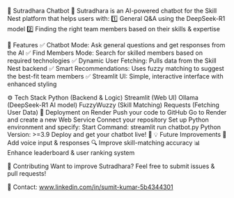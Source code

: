 🧭 Sutradhara Chatbot
🚀 Sutradhara is an AI-powered chatbot for the Skill Nest platform that helps users with:
1️⃣ General Q&A using the DeepSeek-R1 model
2️⃣ Finding the right team members based on their skills & expertise

🌟 Features
✅ Chatbot Mode: Ask general questions and get responses from the AI
✅ Find Members Mode: Search for skilled members based on required technologies
✅ Dynamic User Fetching: Pulls data from the Skill Nest backend
✅ Smart Recommendations: Uses fuzzy matching to suggest the best-fit team members
✅ Streamlit UI: Simple, interactive interface with enhanced styling

⚙️ Tech Stack
Python (Backend & Logic)
Streamlit (Web UI)
Ollama (DeepSeek-R1 AI model)
FuzzyWuzzy (Skill Matching)
Requests (Fetching User Data)
🚀 Deployment on Render
Push your code to GitHub
Go to Render and create a new Web Service
Connect your repository
Set up Python environment and specify:
Start Command: streamlit run chatbot.py
Python Version: >=3.9
Deploy and get your chatbot live! 🎉
💡 Future Improvements
🚀 Add voice input & responses
🔍 Improve skill-matching accuracy
📊 Enhance leaderboard & user ranking system

🤝 Contributing
Want to improve Sutradhara? Feel free to submit issues & pull requests!

📩 Contact: www.linkedin.com/in/sumit-kumar-5b4344301
